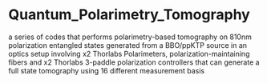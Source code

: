 # Quantum_Polarimetry_Tomography
a series of codes that performs polarimetry-based tomography on 810nm polarization entangled states generated from a BBO/ppKTP source in an optics setup involving x2 Thorlabs Polarimeters, polarization-maintaining fibers and x2 Thorlabs 3-paddle polarization controllers that can generate a full state tomography using 16 different measurement basis
